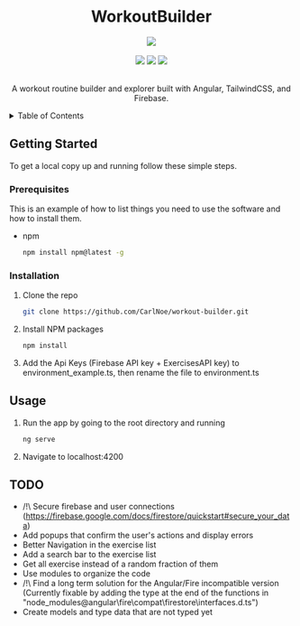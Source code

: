<div align="center">
  <h1 align="center">WorkoutBuilder</h3>
  <img src="https://user-images.githubusercontent.com/78510016/211168572-382d0e7c-887f-41c9-baee-44281cd8226a.png"/>
  <br/>
  <br/>
  <div align="center">
    <img src="https://img.shields.io/badge/Angular-DD0031?style=for-the-badge&logo=angular&logoColor=white"/>
    <img src="https://img.shields.io/badge/Tailwind%20CSS-38B2AC?style=for-the-badge&logo=tailwind-css&logoColor=white"/>
    <img src="https://img.shields.io/badge/Firebase-FFCA28?style=for-the-badge&logo=firebase&logoColor=black"/>
  </div>
  <br/>
  <p align="center">
    A workout routine builder and explorer built with Angular, TailwindCSS, and Firebase.
  </p>
</div>

<!-- TABLE OF CONTENTS -->
<details>
  <summary>Table of Contents</summary>
  <ol>
    <li>
        <a href="#getting-started">Getting Started</a>
        <ul>
            <li><a href="#prerequisites">Prerequisites</a></li>
            <li><a href="#installation">Installation</a></li>
        </ul>
    </li>
    <li><a href="#usage">Usage</a></li>
    <li><a href="#todo">TODO</a></li>
  </ol>
</details>

<!-- GETTING STARTED -->

## Getting Started

To get a local copy up and running follow these simple steps.

### Prerequisites

This is an example of how to list things you need to use the software and how to install them.

- npm
  ```sh
  npm install npm@latest -g
  ```

### Installation

1. Clone the repo
   ```sh
   git clone https://github.com/CarlNoe/workout-builder.git
   ```
2. Install NPM packages
   ```sh
   npm install
   ```
3. Add the Api Keys (Firebase API key + ExercisesAPI key) to environment_example.ts, then rename the file to environment.ts

<!-- USAGE EXAMPLES -->

## Usage

1. Run the app by going to the root directory and running
   ```sh
   ng serve
   ```
2. Navigate to localhost:4200

<!-- ROADMAP -->

## TODO

- /!\ Secure firebase and user connections (https://firebase.google.com/docs/firestore/quickstart#secure_your_data)
- Add popups that confirm the user's actions and display errors
- Better Navigation in the exercise list
- Add a search bar to the exercise list
- Get all exercise instead of a random fraction of them
- Use modules to organize the code
- /!\ Find a long term solution for the Angular/Fire incompatible version
  (Currently fixable by adding the type <T> at the end of the functions in "node_modules\@angular\fire\compat\firestore\interfaces.d.ts")
- Create models and type data that are not typed yet